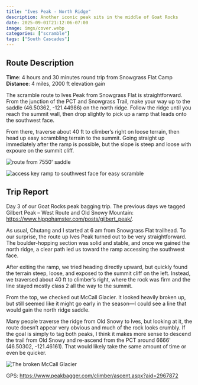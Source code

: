 ```yaml
---
title: "Ives Peak - North Ridge"
description: Another iconic peak sits in the middle of Goat Rocks
date: 2025-09-01T21:12:06-07:00
image: imgs/cover.webp
categories: ["scramble"]
tags: ["South Cascades"]
---
```

## Route Description
**Time**: 4 hours and 30 minutes round trip from Snowgrass Flat Camp
**Distance**: 4 miles, 2000 ft elevation gain

The scramble route to Ives Peak from Snowgrass Flat is straightforward. From the junction of the PCT and Snowgrass Trail, make your way up to the saddle (46.50362, -121.44986) on the north ridge. Follow the ridge until you reach the summit wall, then drop slightly to pick up a ramp that leads onto the southwest face.

From there, traverse about 40 ft to climber’s right on loose terrain, then head up easy scrambling terrain to the summit. Going straight up immediately after the ramp is possible, but the slope is steep and loose with expoure on the summit cliff.

![route from 7550' saddle](imgs/saddle.webp)

![access key ramp to southwest face for easy scramble](imgs/upper.webp)

## Trip Report
Day 3 of our Goat Rocks peak bagging trip. The previous days we tagged Gilbert Peak – West Route and Old Snowy Mountain: https://www.hippohamster.com/posts/gilbert_peak/.

As usual, Chutang and I started at 6 am from Snowgrass Flat trailhead. To our surprise, the route up Ives Peak turned out to be very straightforward. The boulder-hopping section was solid and stable, and once we gained the north ridge, a clear path led us toward the ramp accessing the southwest face.

After exiting the ramp, we tried heading directly upward, but quickly found the terrain steep, loose, and exposed to the summit cliff on the left. Instead, we traversed about 40 ft to climber’s right, where the rock was firm and the line stayed mostly class 2 all the way to the summit.

From the top, we checked out McCall Glacier. It looked heavily broken up, but still seemed like it might go early in the season—I could see a line that would gain the north ridge saddle.

Many people traverse the ridge from Old Snowy to Ives, but looking at it, the route doesn’t appear very obvious and much of the rock looks crumbly. If the goal is simply to tag both peaks, I think it makes more sense to descend the trail from Old Snowy and re-ascend from the PCT around 6666' (46.50302, -121.46161). That would likely take the same amount of time or even be quicker.

 ![The broken McCall Glacier](imgs/glacier.webp)

 GPS: https://www.peakbagger.com/climber/ascent.aspx?aid=2967872
